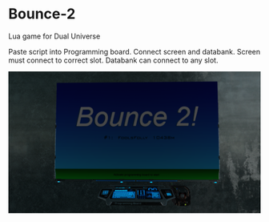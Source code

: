 # Bounce-2
Lua game for Dual Universe

Paste script into Programming board. Connect screen and databank. Screen must connect to correct slot. Databank can connect to any slot.

<img src="https://github.com/FoolsFolly/Bounce-2/blob/main/image.png" />
